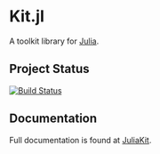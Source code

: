 # Kit.jl

A toolkit library for [Julia](http://julialang.org/).

## Project Status
[![Build Status](https://travis-ci.org/juliakit/Kit.jl.svg?branch=master)](https://travis-ci.org/juliakit/Kit.jl)

## Documentation

Full documentation is found at [JuliaKit](https://juliakit.org/latest/).
